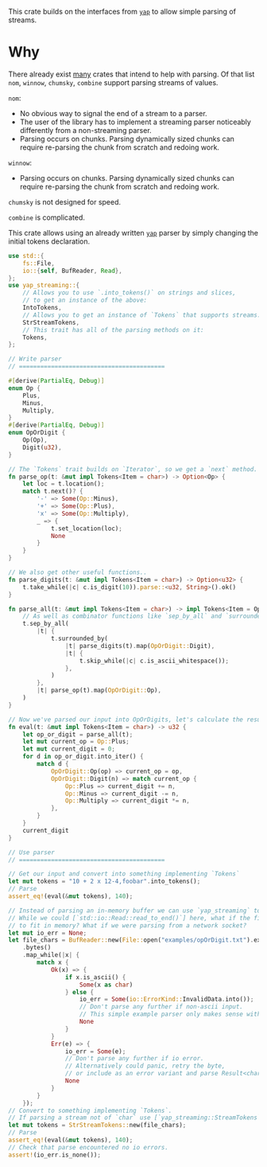 <!-- cargo-rdme start -->

This crate builds on the interfaces from [`yap`](https://crates.io/crates/yap) to allow simple parsing of streams.

# Why

There already exist [many](https://github.com/rosetta-rs/parse-rosetta-rs) crates that intend to help with parsing.
Of that list `nom`, `winnow`, `chumsky`, `combine` support parsing streams of values.

`nom`:
- No obvious way to signal the end of a stream to a parser.
- The user of the library has to implement a streaming parser noticeably differently from a non-streaming parser.
- Parsing occurs on chunks. Parsing dynamically sized chunks can require re-parsing the chunk from scratch and redoing work.

`winnow`:
- Parsing occurs on chunks. Parsing dynamically sized chunks can require re-parsing the chunk from scratch and redoing work.

`chumsky` is not designed for speed.

`combine` is complicated.

This crate allows using an already written [`yap`](https://crates.io/crates/yap) parser by simply changing the initial tokens declaration.

```rust
use std::{
    fs::File,
    io::{self, BufReader, Read},
};
use yap_streaming::{
    // Allows you to use `.into_tokens()` on strings and slices,
    // to get an instance of the above:
    IntoTokens,
    // Allows you to get an instance of `Tokens` that supports streams:
    StrStreamTokens,
    // This trait has all of the parsing methods on it:
    Tokens,
};

// Write parser
// =========================================

#[derive(PartialEq, Debug)]
enum Op {
    Plus,
    Minus,
    Multiply,
}
#[derive(PartialEq, Debug)]
enum OpOrDigit {
    Op(Op),
    Digit(u32),
}

// The `Tokens` trait builds on `Iterator`, so we get a `next` method.
fn parse_op(t: &mut impl Tokens<Item = char>) -> Option<Op> {
    let loc = t.location();
    match t.next()? {
        '-' => Some(Op::Minus),
        '+' => Some(Op::Plus),
        'x' => Some(Op::Multiply),
        _ => {
            t.set_location(loc);
            None
        }
    }
}

// We also get other useful functions..
fn parse_digits(t: &mut impl Tokens<Item = char>) -> Option<u32> {
    t.take_while(|c| c.is_digit(10)).parse::<u32, String>().ok()
}

fn parse_all(t: &mut impl Tokens<Item = char>) -> impl Tokens<Item = OpOrDigit> + '_ {
    // As well as combinator functions like `sep_by_all` and `surrounded_by`..
    t.sep_by_all(
        |t| {
            t.surrounded_by(
                |t| parse_digits(t).map(OpOrDigit::Digit),
                |t| {
                    t.skip_while(|c| c.is_ascii_whitespace());
                },
            )
        },
        |t| parse_op(t).map(OpOrDigit::Op),
    )
}

// Now we've parsed our input into OpOrDigits, let's calculate the result..
fn eval(t: &mut impl Tokens<Item = char>) -> u32 {
    let op_or_digit = parse_all(t);
    let mut current_op = Op::Plus;
    let mut current_digit = 0;
    for d in op_or_digit.into_iter() {
        match d {
            OpOrDigit::Op(op) => current_op = op,
            OpOrDigit::Digit(n) => match current_op {
                Op::Plus => current_digit += n,
                Op::Minus => current_digit -= n,
                Op::Multiply => current_digit *= n,
            },
        }
    }
    current_digit
}

// Use parser
// =========================================

// Get our input and convert into something implementing `Tokens`
let mut tokens = "10 + 2 x 12-4,foobar".into_tokens();
// Parse
assert_eq!(eval(&mut tokens), 140);

// Instead of parsing an in-memory buffer we can use `yap_streaming` to parse a stream.
// While we could [`std::io::Read::read_to_end()`] here, what if the file was too large
// to fit in memory? What if we were parsing from a network socket?
let mut io_err = None;
let file_chars = BufReader::new(File::open("examples/opOrDigit.txt").expect("open file"))
    .bytes()
    .map_while(|x| {
        match x {
            Ok(x) => {
                if x.is_ascii() {
                    Some(x as char)
                } else {
                    io_err = Some(io::ErrorKind::InvalidData.into());
                    // Don't parse any further if non-ascii input.
                    // This simple example parser only makes sense with ascii values.
                    None
                }
            }
            Err(e) => {
                io_err = Some(e);
                // Don't parse any further if io error.
                // Alternatively could panic, retry the byte,
                // or include as an error variant and parse Result<char, ParseError> instead.
                None
            }
        }
    });
// Convert to something implementing `Tokens`.
// If parsing a stream not of `char` use [`yap_streaming::StreamTokens`] instead.
let mut tokens = StrStreamTokens::new(file_chars);
// Parse
assert_eq!(eval(&mut tokens), 140);
// Check that parse encountered no io errors.
assert!(io_err.is_none());
```

<!-- cargo-rdme end -->

